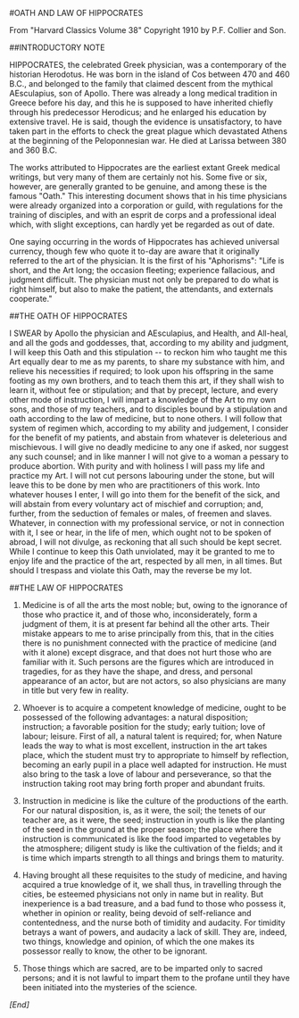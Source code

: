 

#OATH AND LAW OF HIPPOCRATES

From "Harvard Classics Volume 38"
Copyright 1910 by P.F. Collier and Son.





##INTRODUCTORY NOTE

HIPPOCRATES, the celebrated Greek physician, was a contemporary
of the historian Herodotus. He was born in the island of Cos between
470 and 460 B.C., and belonged to the family that claimed descent
from the mythical AEsculapius, son of Apollo. There was already a
long medical tradition in Greece before his day, and this he is
supposed to have inherited chiefly through his predecessor Herodicus;
and he enlarged his education by extensive travel. He is said,
though the evidence is unsatisfactory, to have taken part in the
efforts to check the great plague which devastated Athens at the
beginning of the Peloponnesian war. He died at Larissa between 380
and 360 B.C.



The works attributed to Hippocrates are the earliest extant
Greek medical writings, but very many of them are certainly not his.
Some five or six, however, are generally granted to be genuine,
and among these is the famous "Oath." This interesting document
shows that in his time physicians were already organized into a
corporation or guild, with regulations for the training of disciples,
and with an esprit de corps and a professional ideal which, with
slight exceptions, can hardly yet be regarded as out of date.



One saying occurring in the words of Hippocrates has achieved
universal currency, though few who quote it to-day are aware that
it originally referred to the art of the physician. It is the first
of his "Aphorisms": "Life is short, and the Art long; the occasion
fleeting; experience fallacious, and judgment difficult. The
physician must not only be prepared to do what is right himself, but
also to make the patient, the attendants, and externals cooperate."



##THE OATH OF HIPPOCRATES

I SWEAR by Apollo the physician and AEsculapius, and Health, 
and All-heal, and all the gods and goddesses, that, according to my
ability and judgment, I will keep this Oath and this stipulation
-- to reckon him who taught me this Art equally dear to me as my
parents, to share my substance with him, and relieve his necessities
if required; to look upon his offspring in the same footing as my
own brothers, and to teach them this art, if they shall wish to learn
it, without fee or stipulation; and that by precept, lecture, and 
every other mode of instruction, I will impart a knowledge of the Art
to my own sons, and those of my teachers, and to disciples bound by
a stipulation and oath according to the law of medicine, but to none
others. I will follow that system of regimen which, according to
my ability and judgement, I consider for the benefit of my patients,
and abstain from whatever is deleterious and mischievous. I will
give no deadly medicine to any one if asked, nor suggest any such
counsel; and in like manner I will not give to a woman a pessary to
produce abortion. With purity and with holiness I will pass my life
and practice my Art. I will not cut persons labouring under the stone,
but will leave this to be done by men who are practitioners of this
work. Into whatever houses I enter, I will go into them for the 
benefit of the sick, and will abstain from every voluntary act of
mischief and corruption; and, further, from the seduction of females
or males, of freemen and slaves. Whatever, in connection with my
professional service, or not in connection with it, I see or hear,
in the life of men, which ought not to be spoken of abroad, I will
not divulge, as reckoning that all such should be kept secret. While
I continue to keep this Oath unviolated, may it be granted to me
to enjoy life and the practice of the art, respected by all men,
in all times. But should I trespass and violate this Oath, may the
reverse be my lot.



##THE LAW OF HIPPOCRATES

1. Medicine is of all the arts the most noble; but, owing to the
ignorance of those who practice it, and of those who, inconsiderately,
form a judgment of them, it is at present far behind all the other
arts. Their mistake appears to me to arise principally from this, that
in the cities there is no punishment connected with the practice
of medicine (and with it alone) except disgrace, and that does not
hurt those who are familiar with it. Such persons are the figures which
are introduced in tragedies, for as they have the shape, and dress,
and personal appearance of an actor, but are not actors, so also
physicians are many in title but very few in reality.



2. Whoever is to acquire a competent knowledge of medicine, ought to
be possessed of the following advantages: a natural disposition;
instruction; a favorable position for the study; early tuition; love
of labour; leisure. First of all, a natural talent is required; for,
when Nature leads the way to what is most excellent, instruction
in the art takes place, which the student must try to appropriate to
himself by reflection, becoming an early pupil in a place well
adapted for instruction. He must also bring to the task a love of labour
and perseverance, so that the instruction taking root may bring
forth proper and abundant fruits.



3. Instruction in medicine is like the culture of the productions
of the earth. For our natural disposition, is, as it were, the soil;
the tenets of our teacher are, as it were, the seed; instruction in
youth is like the planting of the seed in the ground at the proper
season; the place where the instruction is communicated is like the
food imparted to vegetables by the atmosphere; diligent study is like
the cultivation of the fields; and it is time which imparts strength
to all things and brings them to maturity.



4. Having brought all these requisites to the study of medicine,
and having acquired a true knowledge of it, we shall thus, in travelling
through the cities, be esteemed physicians not only in name but in
reality. But inexperience is a bad treasure, and a bad fund to those
who possess it, whether in opinion or reality, being devoid of
self-reliance and contentedness, and the nurse both of timidity and
audacity. For timidity betrays a want of powers, and audacity a lack
of skill. They are, indeed, two things, knowledge and opinion, of 
which the one makes its possessor really to know, the other to be
ignorant.



5. Those things which are sacred, are to be imparted only to sacred
persons; and it is not lawful to impart them to the profane until
they have been initiated into the mysteries of the science.



*[End]*

